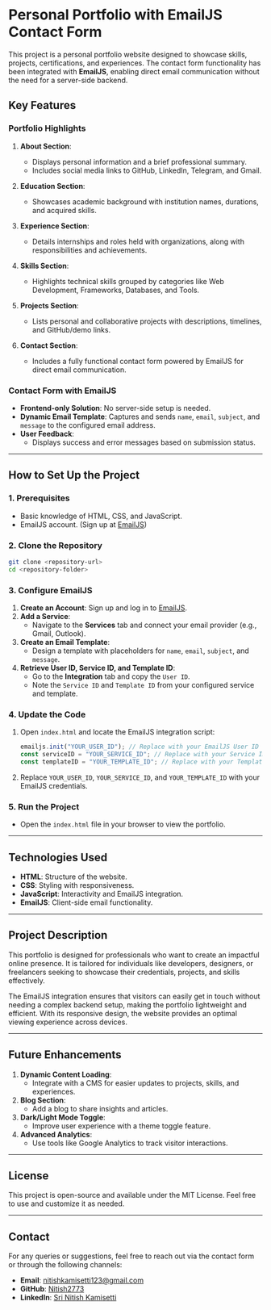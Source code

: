 # Personal Portfolio with EmailJS Contact Form

This project is a personal portfolio website designed to showcase skills, projects, certifications, and experiences. The contact form functionality has been integrated with **EmailJS**, enabling direct email communication without the need for a server-side backend.

## Key Features

### Portfolio Highlights

1. **About Section**:

   - Displays personal information and a brief professional summary.
   - Includes social media links to GitHub, LinkedIn, Telegram, and Gmail.

2. **Education Section**:

   - Showcases academic background with institution names, durations, and acquired skills.

3. **Experience Section**:

   - Details internships and roles held with organizations, along with responsibilities and achievements.

4. **Skills Section**:

   - Highlights technical skills grouped by categories like Web Development, Frameworks, Databases, and Tools.

5. **Projects Section**:

   - Lists personal and collaborative projects with descriptions, timelines, and GitHub/demo links.

6. **Contact Section**:

   - Includes a fully functional contact form powered by EmailJS for direct email communication.

### Contact Form with EmailJS

- **Frontend-only Solution**: No server-side setup is needed.
- **Dynamic Email Template**: Captures and sends `name`, `email`, `subject`, and `message` to the configured email address.
- **User Feedback**:
  - Displays success and error messages based on submission status.

---

## How to Set Up the Project

### 1. Prerequisites

- Basic knowledge of HTML, CSS, and JavaScript.
- EmailJS account. (Sign up at [EmailJS](https://www.emailjs.com/))

### 2. Clone the Repository

```bash
git clone <repository-url>
cd <repository-folder>
```

### 3. Configure EmailJS

1. **Create an Account**: Sign up and log in to [EmailJS](https://www.emailjs.com/).
2. **Add a Service**:
   - Navigate to the **Services** tab and connect your email provider (e.g., Gmail, Outlook).
3. **Create an Email Template**:
   - Design a template with placeholders for `name`, `email`, `subject`, and `message`.
4. **Retrieve User ID, Service ID, and Template ID**:
   - Go to the **Integration** tab and copy the `User ID`.
   - Note the `Service ID` and `Template ID` from your configured service and template.

### 4. Update the Code

1. Open `index.html` and locate the EmailJS integration script:
   ```javascript
   emailjs.init("YOUR_USER_ID"); // Replace with your EmailJS User ID
   const serviceID = "YOUR_SERVICE_ID"; // Replace with your Service ID
   const templateID = "YOUR_TEMPLATE_ID"; // Replace with your Template ID
   ```
2. Replace `YOUR_USER_ID`, `YOUR_SERVICE_ID`, and `YOUR_TEMPLATE_ID` with your EmailJS credentials.

### 5. Run the Project

- Open the `index.html` file in your browser to view the portfolio.

---

## Technologies Used

- **HTML**: Structure of the website.
- **CSS**: Styling with responsiveness.
- **JavaScript**: Interactivity and EmailJS integration.
- **EmailJS**: Client-side email functionality.

---

## Project Description

This portfolio is designed for professionals who want to create an impactful online presence. It is tailored for individuals like developers, designers, or freelancers seeking to showcase their credentials, projects, and skills effectively.

The EmailJS integration ensures that visitors can easily get in touch without needing a complex backend setup, making the portfolio lightweight and efficient. With its responsive design, the website provides an optimal viewing experience across devices.

---

## Future Enhancements

1. **Dynamic Content Loading**:
   - Integrate with a CMS for easier updates to projects, skills, and experiences.
2. **Blog Section**:
   - Add a blog to share insights and articles.
3. **Dark/Light Mode Toggle**:
   - Improve user experience with a theme toggle feature.
4. **Advanced Analytics**:
   - Use tools like Google Analytics to track visitor interactions.

---

## License

This project is open-source and available under the MIT License. Feel free to use and customize it as needed.

---

## Contact

For any queries or suggestions, feel free to reach out via the contact form or through the following channels:

- **Email**: [nitishkamisetti123@gmail.com](mailto\:nitishkamisetti123@gmail.com)
- **GitHub**: [Nitish2773](https://github.com/Nitish2773)
- **LinkedIn**: [Sri Nitish Kamisetti](https://www.linkedin.com/in/sri-nitish-kamisetti/)



